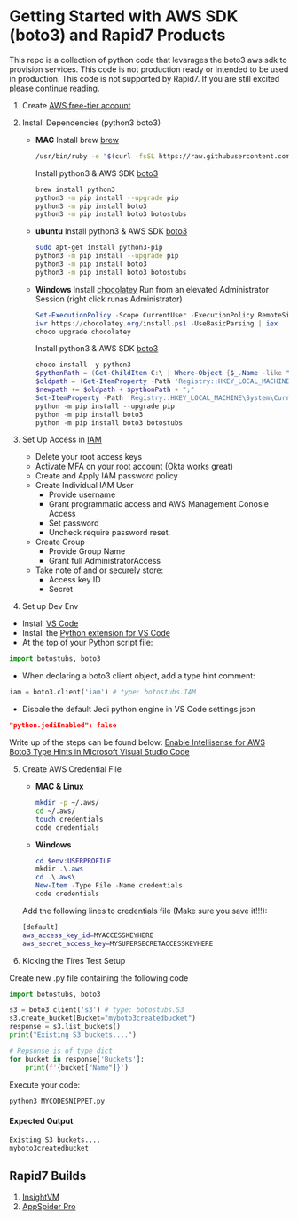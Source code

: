 # Getting Started with AWS SDK (boto3) and Rapid7 Products
This repo is a collection of python code that levarages the boto3 aws sdk to provision services. This code is not production ready or intended to be used in production. This code is not supported by Rapid7. If you are still excited please continue reading.

1. Create [AWS free-tier account](https://aws.amazon.com/free/?all-free-tier.sort-by=item.additionalFields.SortRank&all-free-tier.sort-order=asc) 

2. Install Dependencies (python3 boto3)
    * **MAC**
        Install brew [brew](https://brew.sh/)
        ```bash
        /usr/bin/ruby -e "$(curl -fsSL https://raw.githubusercontent.com/Homebrew/install/master/install)"
        ```
        Install python3 & AWS SDK [boto3](https://boto3.amazonaws.com/v1/documentation/api/latest/guide/quickstart.html)
        ```bash
        brew install python3
        python3 -m pip install --upgrade pip
        python3 -m pip install boto3
        python3 -m pip install boto3 botostubs
        ```
    * **ubuntu**
        Install python3 & AWS SDK [boto3](https://boto3.amazonaws.com/v1/documentation/api/latest/guide/quickstart.html)
        ```bash
        sudo apt-get install python3-pip
        python3 -m pip install --upgrade pip
        python3 -m pip install boto3
        python3 -m pip install boto3 botostubs
        ```
    * **Windows**
        Install [chocolatey](https://chocolatey.org)
        Run from an elevated Administrator Session (right click runas Administrator)
        ```powershell
        Set-ExecutionPolicy -Scope CurrentUser -ExecutionPolicy RemoteSigned -Confirm:$false -Force
        iwr https://chocolatey.org/install.ps1 -UseBasicParsing | iex
        choco upgrade chocolatey
        ```
        Install python3 & AWS SDK [boto3](https://boto3.amazonaws.com/v1/documentation/api/latest/guide/quickstart.html)
        ```powershell
        choco install -y python3
        $pythonPath = (Get-ChildItem C:\ | Where-Object {$_.Name -like "*python3*"}).FullName
        $oldpath = (Get-ItemProperty -Path 'Registry::HKEY_LOCAL_MACHINE\System\CurrentControlSet\Control\Session Manager\Environment' -Name PATH).path
        $newpath += $oldpath + $pythonPath + ";"
        Set-ItemProperty -Path 'Registry::HKEY_LOCAL_MACHINE\System\CurrentControlSet\Control\Session Manager\Environment' -Name PATH -Value $newPath
        python -m pip install --upgrade pip
        python -m pip install boto3
        python -m pip install boto3 botostubs
        ```

3. Set Up Access in [IAM](https://console.aws.amazon.com/iam/)
    - Delete your root access keys
    - Activate MFA on your root account (Okta works great)
    - Create and Apply IAM password policy
    - Create Individual IAM User
        - Provide username 
        - Grant programmatic access and AWS Management Conosle Access
        - Set password
        - Uncheck require password reset.
    - Create Group
        - Provide Group Name
        - Grant full AdministratorAccess 
    - Take note of and or securely store:
        - Access key ID
        - Secret

4. Set up Dev Env
- Install [VS Code](https://code.visualstudio.com/)
- Install the [Python extension for VS Code](https://marketplace.visualstudio.com/items?itemName=ms-python.python)
- At the top of your Python script file: 
```python
import botostubs, boto3
```
- When declaring a boto3 client object, add a type hint comment: 
```python
iam = boto3.client('iam') # type: botostubs.IAM
```
- Disbale the default Jedi python engine in VS Code settings.json
```json
"python.jediEnabled": false
```

Write up of the steps can be found below:
[Enable Intellisense for AWS Boto3 Type Hints in Microsoft Visual Studio Code](https://trevorsullivan.net/2019/06/11/intellisense-microsoft-vscode-aws-boto3-python/)

5. Create AWS Credential File
    * **MAC & Linux**
        ```bash
        mkdir -p ~/.aws/ 
        cd ~/.aws/ 
        touch credentials
        code credentials
        ```
    * **Windows**
        ```powershell
        cd $env:USERPROFILE
        mkdir .\.aws  
        cd .\.aws\
        New-Item -Type File -Name credentials 
        code credentials
        ```
    Add the following lines to credentials file (Make sure you save it!!!):
    ```bash
    [default]
    aws_access_key_id=MYACCESSKEYHERE
    aws_secret_access_key=MYSUPERSECRETACCESSKEYHERE
    ```

6. Kicking the Tires Test Setup

Create new .py file containing the following code
```python
import botostubs, boto3

s3 = boto3.client('s3') # type: botostubs.S3
s3.create_bucket(Bucket="myboto3createdbucket")
response = s3.list_buckets()
print("Existing S3 buckets....")

# Repsonse is of type dict
for bucket in response['Buckets']:
    print(f'{bucket["Name"]}')
```
Execute your code:
```bash
python3 MYCODESNIPPET.py
```
#### Expected Output
```bash
Existing S3 buckets....
myboto3createdbucket
```

## Rapid7 Builds 
1. [InsightVM](./InsightVM)
2. [AppSpider Pro](./AppSpiderPro)